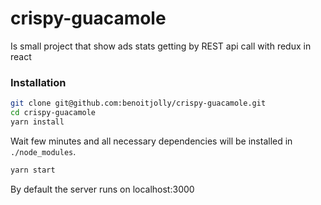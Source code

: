 # crispy-guacamole
Is small project that show ads stats getting by REST api call with redux in react
### Installation

``` bash
git clone git@github.com:benoitjolly/crispy-guacamole.git
cd crispy-guacamole
yarn install
```

Wait few minutes and all necessary dependencies will be installed in `./node_modules`.

``` bash
yarn start
```

By default the server runs on localhost:3000